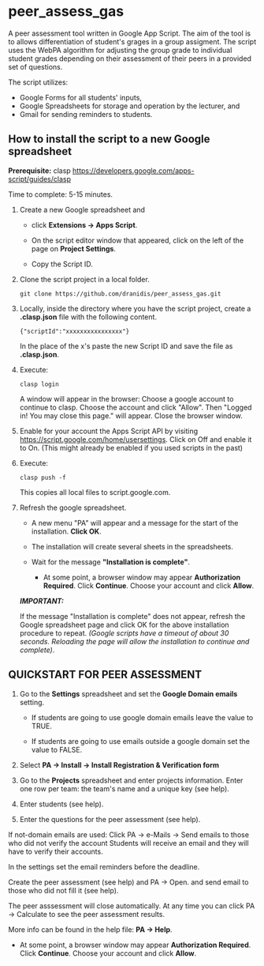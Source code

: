 # peer_assess_gas
A peer assessment tool written in Google App Script. The aim of the tool is to allows differentiation of student's grages in a group assigment. 
The script uses the WebPA algorithm for adjusting the group grade to individual
student grades depending on their assessment of their peers in a provided set of questions.

The script utilizes:
* Google Forms for all students' inputs, 
* Google Spreadsheets for storage and operation by the lecturer, and 
* Gmail for sending reminders to students. 

## How to install the script to a new Google spreadsheet

**Prerequisite:** clasp https://developers.google.com/apps-script/guides/clasp

Time to complete: 5-15 minutes.

1. Create a new Google spreadsheet and 

    * click **Extensions -> Apps Script**. 

    * On the script editor window that appeared, click on the left of the page on **Project Settings**. 
    
    * Copy the Script ID.

1. Clone the script project in a local folder.
    ```
    git clone https://github.com/dranidis/peer_assess_gas.git
    ```

1. Locally, inside the directory where you have the script project, create a **.clasp.json** file with the following content. 

    ```
    {"scriptId":"xxxxxxxxxxxxxxxx"}
    ```

    In the place of the x's paste the new Script ID and save the file as **.clasp.json**.

1. Execute:

    ```
    clasp login
    ```


    A window will appear in the browser: Choose a google account to continue to clasp.
Choose the account and click "Allow". Then "Logged in! You may close this page." will appear. Close the browser window.

1. Enable for your account the Apps Script API by visiting 
https://script.google.com/home/usersettings. 
Click on Off and enable it to On. (This might already be enabled if you used scripts in the past)

1. Execute:
    ```
    clasp push -f
    ```

    This copies all local files to script.google.com.

1. Refresh the google spreadsheet. 
    * A new menu "PA" will appear and a message for the start of the installation. **Click OK**. 
    
    * The installation will create several sheets in the spreadsheets.
    
    * Wait for the message **"Installation is complete"**. 


        * At some point, a browser window may appear **Authorization Required**. Click **Continue**. Choose your account and click **Allow**. 

    ***IMPORTANT:***

    If the message "Installation is complete" does not appear, refresh the Google spreadsheet page and click OK for the above installation procedure to repeat. *(Google scripts have a timeout of about 30 seconds. Reloading the page will allow the installation to continue and complete)*.


## QUICKSTART FOR PEER ASSESSMENT

1. Go to the **Settings** spreadsheet and set the **Google Domain emails** setting.

    * If students are going to use google domain emails leave the value to TRUE.

    * If students are going to use emails outside a google domain set the value to FALSE.

2. Select **PA -> Install -> Install Registration & Verification form** 

3. Go to the **Projects** spreadsheet and enter projects information. Enter one row  per team: the team's name and a unique key (see help).
4. Enter students (see help).
5. Enter the questions for the peer assessment (see help).

If not-domain emails are used:
    Click PA -> e-Mails -> Send emails to those who did not verify the account
    Students will receive an email and they will have to verify their accounts.

In the settings set the email reminders before the deadline.

Create the peer assessment (see help) and PA -> Open.
and send email to those who did not fill it (see help).

The peer asssessment will close automatically. At any time you can click PA -> Calculate to see the peer assessment results.

More info can be found in the help file: **PA -> Help**.      

* At some point, a browser window may appear **Authorization Required**. Click **Continue**. Choose your account and click **Allow**. 
